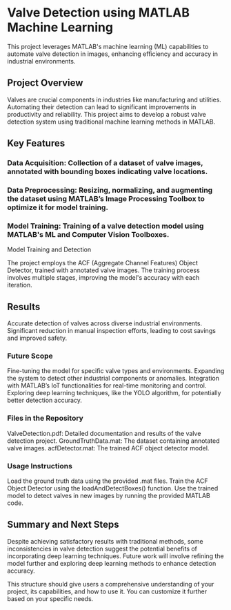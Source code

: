 # Valve Detection using MATLAB Machine Learning

This project leverages MATLAB's machine learning (ML) capabilities to automate valve detection in images, enhancing efficiency and accuracy in industrial environments.

## Project Overview
Valves are crucial components in industries like manufacturing and utilities. Automating their detection can lead to significant improvements in productivity and reliability. This project aims to develop a robust valve detection system using traditional machine learning methods in MATLAB.

## Key Features
### Data Acquisition: Collection of a dataset of valve images, annotated with bounding boxes indicating valve locations.
### Data Preprocessing: Resizing, normalizing, and augmenting the dataset using MATLAB’s Image Processing Toolbox to optimize it for model training.
### Model Training: Training of a valve detection model using MATLAB's ML and Computer Vision Toolboxes.
Model Training and Detection

The project employs the ACF (Aggregate Channel Features) Object Detector, trained with annotated valve images. The training process involves multiple stages, improving the model's accuracy with each iteration.

## Results
Accurate detection of valves across diverse industrial environments.
Significant reduction in manual inspection efforts, leading to cost savings and improved safety.

### Future Scope
Fine-tuning the model for specific valve types and environments.
Expanding the system to detect other industrial components or anomalies.
Integration with MATLAB’s IoT functionalities for real-time monitoring and control.
Exploring deep learning techniques, like the YOLO algorithm, for potentially better detection accuracy.

### Files in the Repository
ValveDetection.pdf: Detailed documentation and results of the valve detection project.
GroundTruthData.mat: The dataset containing annotated valve images.
acfDetector.mat: The trained ACF object detector model.

### Usage Instructions
Load the ground truth data using the provided .mat files.
Train the ACF Object Detector using the loadAndDetectBoxes() function.
Use the trained model to detect valves in new images by running the provided MATLAB code.


## Summary and Next Steps
Despite achieving satisfactory results with traditional methods, some inconsistencies in valve detection suggest the potential benefits of incorporating deep learning techniques. Future work will involve refining the model further and exploring deep learning methods to enhance detection accuracy.

This structure should give users a comprehensive understanding of your project, its capabilities, and how to use it. You can customize it further based on your specific needs.
